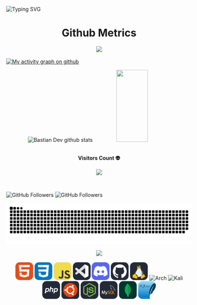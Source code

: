  ![Typing SVG](https://readme-typing-svg.herokuapp.com/?color=02D9F7FF&size=35&center=true&vCenter=true&width=1000&lines=Hola+soy+TheAnarchy19)

<!-------------------------------------------------------------------------------------------------------------------------------------->
 <h1 align="center">Github Metrics </h1><p align="center">
 <img width="725em" src="https://github-profile-summary-cards.vercel.app/api/cards/profile-details?username=TheAnarchy19&theme=github_dark" />
 </p>

<!-------------------------------------------------------------------------------------------------------------------------------------->
[![My activity graph on github](https://github-readme-activity-graph.vercel.app/graph?username=TheAnarchy19&bg_color=0d1117&color=ffffff&line=00b3ff&point=f9fafa&area=true&hide_border=true)](https://github.com/ashutosh00710/github-readme-activity-graph)

<!-------------------------------------------------------------------------------------------------------------------------------------->
<div align="center">  
  <img width="49%" height="195px" src="https://github-readme-stats.vercel.app/api?username=TheAnarchy19&show_icons=true&count_private=true&hide_border=true&title_color=02D9F7FF&icon_color=02D9F7FF&text_color=c9d1d9&bg_color=0d1117" alt="Bastian Dev github stats" /> 
  
  <img width="41%" height="195px" src="https://github-readme-stats.vercel.app/api/top-langs/?username=TheAnarchy19&layout=compact&hide_border=true&title_color=02D9F7FF&text_color=02D9F7FF&bg_color=0d1117" />
</div> 

<!-------------------------------------------------------------------------------------------------------------------------------------->
<div align="center">
<br><p align="centre"><b>Visitors Count 👽 </b></p>  
<p align="center"><img align="center" src="https://profile-counter.glitch.me/{👽}/count.svg" /></p> 
<br>
</div>

<!-------------------------------------------------------------------------------------------------------------------------------------->
![GitHub Followers](https://img.shields.io/github/followers/TheAnarchy19?style=social)
![GitHub Followers](https://img.shields.io/github/stars/TheAnarchy19?style=social)

<!-------------------------------------------------------------------------------------------------------------------------------------->
![](https://github.com/Platane/snk/raw/output/github-contribution-grid-snake.svg)


<!-------------------------------------------------------------------------------------------------------------------------------------->
<p align="center">
 <img  src="https://github-readme-streak-stats.herokuapp.com?user=TheAnarchy19&theme=tokyonight_duo&hide_border=true"
</p>

<!-------------------------------------------------------------------------------------------------------------------------------------->

<p align="center">
<img src="https://github.com/tandpfun/skill-icons/blob/main/icons/HTML.svg" width="48" title="HTML"> 
<img src="https://github.com/tandpfun/skill-icons/blob/main/icons/CSS.svg" width="48" title="CSS">   
<img src="https://github.com/tandpfun/skill-icons/blob/main/icons/JavaScript.svg" width="48"  title="Javascript">   
<img src="https://github.com/tandpfun/skill-icons/blob/main/icons/VSCode-Dark.svg" width="48" title="Vscode">   
<img src="https://github.com/tandpfun/skill-icons/blob/main/icons/Discord.svg" width="48" title="Discord">   
<img src="https://github.com/tandpfun/skill-icons/blob/main/icons/Github-Dark.svg" width="48" title="Github">   
<img src="https://github.com/tandpfun/skill-icons/blob/main/icons/Linux-Dark.svg" width="48" title="Linux">      
<img src="https://github.com/tandpfun/skill-icons/blob/main/icons/Arch-Dark.svg" width="48" title="Arch">   
<img src="https://github.com/tandpfun/skill-icons/blob/main/icons/Kali-Dark.svg" width="48" title="Kali">   
<img src="https://github.com/tandpfun/skill-icons/blob/main/icons/PHP-Dark.svg" width="48" title="PHP">   
<img src="https://github.com/tandpfun/skill-icons/blob/main/icons/Ubuntu-Dark.svg" width="48" title="Ubuntu">   
<img src="https://github.com/tandpfun/skill-icons/blob/main/icons/NodeJS-Dark.svg" width="48" title="NodeJs">   
<img src="https://github.com/tandpfun/skill-icons/blob/main/icons/MySQL-Dark.svg" width="48" title="MYSQL">   
<img src="https://github.com/tandpfun/skill-icons/blob/main/icons/MongoDB.svg" width="48" title="MongoDB">
<img src="https://github.com/tandpfun/skill-icons/blob/main/icons/SQLite.svg" width="48" title="SQLite">
<p/>

<!-------------------------------------------------------------------------------------------------------------------------------------->
